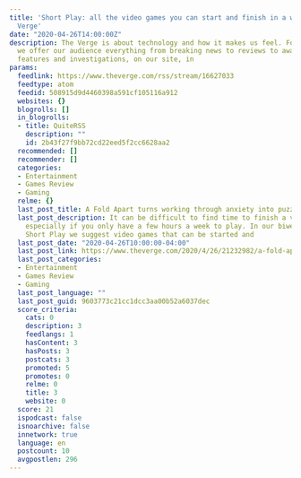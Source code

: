 ```yaml
---
title: 'Short Play: all the video games you can start and finish in a weekend – The
  Verge'
date: "2020-04-26T14:00:00Z"
description: The Verge is about technology and how it makes us feel. Founded in 2011,
  we offer our audience everything from breaking news to reviews to award-winning
  features and investigations, on our site, in
params:
  feedlink: https://www.theverge.com/rss/stream/16627033
  feedtype: atom
  feedid: 508915d9d4460398a591cf105116a912
  websites: {}
  blogrolls: []
  in_blogrolls:
  - title: QuiteRSS
    description: ""
    id: 2b43f27f9bb72cd22eed5f2cc6628aa2
  recommended: []
  recommender: []
  categories:
  - Entertainment
  - Games Review
  - Gaming
  relme: {}
  last_post_title: A Fold Apart turns working through anxiety into puzzle solving
  last_post_description: It can be difficult to find time to finish a video game,
    especially if you only have a few hours a week to play. In our biweekly column
    Short Play we suggest video games that can be started and
  last_post_date: "2020-04-26T10:00:00-04:00"
  last_post_link: https://www.theverge.com/2020/4/26/21232982/a-fold-apart-review-nintendo-switch-ios-puzzle
  last_post_categories:
  - Entertainment
  - Games Review
  - Gaming
  last_post_language: ""
  last_post_guid: 9603773c21cc1dcc3aa00b52a6037dec
  score_criteria:
    cats: 0
    description: 3
    feedlangs: 1
    hasContent: 3
    hasPosts: 3
    postcats: 3
    promoted: 5
    promotes: 0
    relme: 0
    title: 3
    website: 0
  score: 21
  ispodcast: false
  isnoarchive: false
  innetwork: true
  language: en
  postcount: 10
  avgpostlen: 296
---
```

